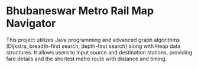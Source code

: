 # Bhubaneswar Metro Rail Map Navigator
 This project utilizes Java programming and advanced graph algorithms (Dijkstra, breadth-first search, depth-first search) along with Heap data structures. It allows users to input source and destination stations, providing fare details and the shortest metro route with distance and timing.
